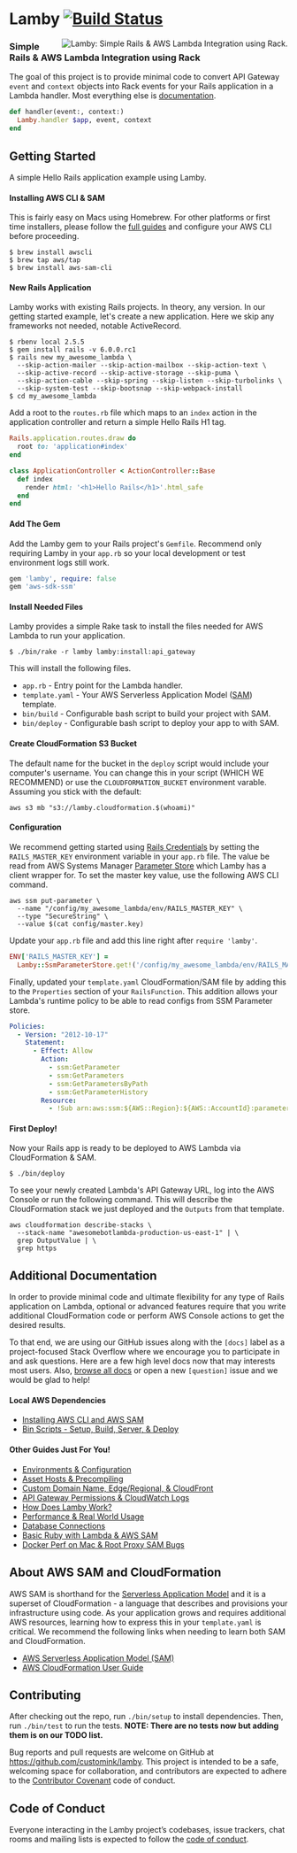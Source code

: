 
# Lamby [![Build Status](https://travis-ci.org/customink/lamby.svg?branch=master)](https://travis-ci.org/customink/lamby)

<img src="https://user-images.githubusercontent.com/2381/54278425-af365680-4568-11e9-972a-6b73e0a44bb5.jpg" alt="Lamby: Simple Rails & AWS Lambda Integration using Rack." align="right" /><h3>Simple Rails & AWS Lambda Integration using Rack</h3>

The goal of this project is to provide minimal code to convert API Gateway `event` and `context` objects into Rack events for your Rails application in a Lambda handler. Most everything else is [documentation](https://github.com/customink/lamby/issues?q=is%3Aissue+is%3Aopen+label%3Adocs+sort%3Acreated-asc).

```ruby
def handler(event:, context:)
  Lamby.handler $app, event, context
end
```


## Getting Started

A simple Hello Rails application example using Lamby.

#### Installing AWS CLI & SAM

This is fairly easy on Macs using Homebrew. For other platforms or first time installers, please follow the [full guides](https://github.com/customink/lamby/issues/18) and configure your AWS CLI before proceeding.

```shell
$ brew install awscli
$ brew tap aws/tap
$ brew install aws-sam-cli
```

#### New Rails Application

Lamby works with existing Rails projects. In theory, any version. In our getting started example, let's create a new application. Here we skip any frameworks not needed, notable ActiveRecord.

```shell
$ rbenv local 2.5.5
$ gem install rails -v 6.0.0.rc1
$ rails new my_awesome_lambda \
  --skip-action-mailer --skip-action-mailbox --skip-action-text \
  --skip-active-record --skip-active-storage --skip-puma \
  --skip-action-cable --skip-spring --skip-listen --skip-turbolinks \
  --skip-system-test --skip-bootsnap --skip-webpack-install
$ cd my_awesome_lambda
```

Add a root to the `routes.rb` file which maps to an `index` action in the application controller and return a simple Hello Rails H1 tag.

```ruby
Rails.application.routes.draw do
  root to: 'application#index'
end

class ApplicationController < ActionController::Base
  def index
    render html: '<h1>Hello Rails</h1>'.html_safe
  end
end
```

#### Add The Gem

Add the Lamby gem to your Rails project's `Gemfile`. Recommend only requiring Lamby in your `app.rb` so your local development or test environment logs still work.

```ruby
gem 'lamby', require: false
gem 'aws-sdk-ssm'
```

#### Install Needed Files

Lamby provides a simple Rake task to install the files needed for AWS Lambda to run your application.

```shell
$ ./bin/rake -r lamby lamby:install:api_gateway
```

This will install the following files.

* `app.rb` - Entry point for the Lambda handler.
* `template.yaml` - Your AWS Serverless Application Model ([SAM](https://github.com/awslabs/serverless-application-model/blob/master/versions/2016-10-31.md)) template.
* `bin/build` - Configurable bash script to build your project with SAM.
* `bin/deploy` - Configurable bash script to deploy your app to with SAM.

#### Create CloudFormation S3 Bucket

The default name for the bucket in the `deploy` script would include your computer's username. You can change this in your script (WHICH WE RECOMMEND) or use the `CLOUDFORMATION_BUCKET` environment varable. Assuming you stick with the default:

```shell
aws s3 mb "s3://lamby.cloudformation.$(whoami)"
```

#### Configuration

We recommend getting started using [Rails Credentials](https://guides.rubyonrails.org/security.html#environmental-security) by setting the `RAILS_MASTER_KEY` environment variable in your `app.rb` file. The value be read from AWS Systems Manager [Parameter Store](https://docs.aws.amazon.com/systems-manager/latest/userguide/systems-manager-paramstore.html) which Lamby has a client wrapper for. To set the master key value, use the following AWS CLI command.

```shell
aws ssm put-parameter \
  --name "/config/my_awesome_lambda/env/RAILS_MASTER_KEY" \
  --type "SecureString" \
  --value $(cat config/master.key)
```

Update your `app.rb` file and add this line right after `require 'lamby'`.

```ruby
ENV['RAILS_MASTER_KEY'] =
  Lamby::SsmParameterStore.get!('/config/my_awesome_lambda/env/RAILS_MASTER_KEY')
```

Finally, updated your `template.yaml` CloudFormation/SAM file by adding this to the `Properties` section of your `RailsFunction`. This addition allows your Lambda's runtime policy to be able to read configs from SSM Parameter store.

```yaml
Policies:
  - Version: "2012-10-17"
    Statement:
      - Effect: Allow
        Action:
          - ssm:GetParameter
          - ssm:GetParameters
          - ssm:GetParametersByPath
          - ssm:GetParameterHistory
        Resource:
          - !Sub arn:aws:ssm:${AWS::Region}:${AWS::AccountId}:parameter/config/my_awesome_lambda/*
```

#### First Deploy!

Now your Rails app is ready to be deployed to AWS Lambda via CloudFormation & SAM.

```shell
$ ./bin/deploy
```

To see your newly created Lambda's API Gateway URL, log into the AWS Console or run the following command. This will describe the CloudFormation stack we just deployed and the `Outputs` from that template.

```shell
aws cloudformation describe-stacks \
  --stack-name "awesomebotlambda-production-us-east-1" | \
  grep OutputValue | \
  grep https
```


## Additional Documentation

In order to provide minimal code and ultimate flexibility for any type of Rails application on Lambda, optional or advanced features require that you write additional CloudFormation code or perform AWS Console actions to get the desired results.

To that end, we are using our GitHub issues along with the `[docs]` label as a project-focused Stack Overflow where we encourage you to participate in and ask questions. Here are a few high level docs now that may interests most users. Also, [browse all docs](https://github.com/customink/lamby/issues?q=is%3Aissue+is%3Aopen+label%3Adocs) or open a new `[question]` issue and we would be glad to help!

#### Local AWS Dependencies

* [Installing AWS CLI and AWS SAM](https://github.com/customink/lamby/issues/18)
* [Bin Scripts - Setup, Build, Server, & Deploy](https://github.com/customink/lamby/issues/17)

#### Other Guides Just For You!

* [Environments & Configuration](https://github.com/customink/lamby/issues/28)
* [Asset Hosts & Precompiling](https://github.com/customink/lamby/issues/29)
* [Custom Domain Name, Edge/Regional, & CloudFront](https://github.com/customink/lamby/issues/10)
* [API Gateway Permissions & CloudWatch Logs](https://github.com/customink/lamby/issues/6)
* [How Does Lamby Work?](https://github.com/customink/lamby/issues/12)
* [Performance & Real World Usage](https://github.com/customink/lamby/issues/16)
* [Database Connections](https://github.com/customink/lamby/issues/13)
* [Basic Ruby with Lambda & AWS SAM](https://github.com/customink/lamby/issues/14)
* [Docker Perf on Mac & Root Proxy SAM Bugs](https://github.com/customink/lamby/issues/15)


## About AWS SAM and CloudFormation

AWS SAM is shorthand for the [Serverless Application Model](https://github.com/awslabs/serverless-application-model) and it is a superset of CloudFormation - a language that describes and provisions your infrastructure using code. As your application grows and requires additional AWS resources, learning how to express this in your `template.yaml` is critical. We recommend the following links when needing to learn both SAM and CloudFormation.

* [AWS Serverless Application Model (SAM)](https://github.com/awslabs/serverless-application-model/blob/master/versions/2016-10-31.md)
* [AWS CloudFormation User Guide](https://docs.aws.amazon.com/AWSCloudFormation/latest/UserGuide/Welcome.html)


## Contributing

After checking out the repo, run `./bin/setup` to install dependencies. Then, run `./bin/test` to run the tests. **NOTE: There are no tests now but adding them is on our TODO list.**

Bug reports and pull requests are welcome on GitHub at https://github.com/customink/lamby. This project is intended to be a safe, welcoming space for collaboration, and contributors are expected to adhere to the [Contributor Covenant](http://contributor-covenant.org) code of conduct.


## Code of Conduct

Everyone interacting in the Lamby project’s codebases, issue trackers, chat rooms and mailing lists is expected to follow the [code of conduct](https://github.com/customink/lamby/blob/master/CODE_OF_CONDUCT.md).
